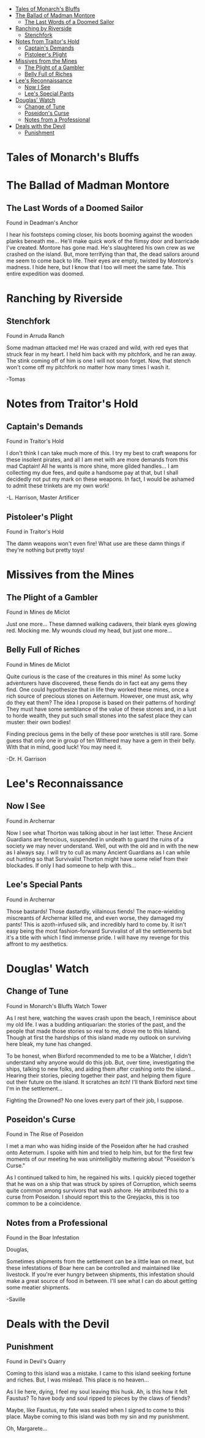 * [Tales of Monarch's Bluffs](#tales-of-monarchs-bluffs)
* [The Ballad of Madman Montore](#the-ballad-of-madman-montore)
  * [The Last Words of a Doomed Sailor](#the-last-words-of-a-doomed-sailor)
* [Ranching by Riverside](#ranching-by-riverside)
  * [Stenchfork](#stenchfork)
* [Notes from Traitor's Hold](#notes-from-traitors-hold)
  * [Captain's Demands](#captains-demands)
  * [Pistoleer's Plight](#pistoleers-plight)
* [Missives from the Mines](#missives-from-the-mines)
  * [The Plight of a Gambler](#the-plight-of-a-gambler)
  * [Belly Full of Riches](#belly-full-of-riches)
* [Lee's Reconnaissance](#lees-reconnaissance)
  * [Now I See](#now-i-see)
  * [Lee's Special Pants](#lees-special-pants)
* [Douglas' Watch](#douglas-watch)
  * [Change of Tune](#change-of-tune)
  * [Poseidon's Curse](#poseidons-curse)
  * [Notes from a Professional](#notes-from-a-professional)
* [Deals with the Devil](#deals-with-the-devil)
  * [Punishment](#punishment)


# Tales of Monarch's Bluffs

# The Ballad of Madman Montore

## The Last Words of a Doomed Sailor

Found in Deadman's Anchor

I hear his footsteps coming closer, his boots booming against the wooden planks beneath me... He'll make quick work of the  flimsy door and barricade I've created. Montore has gone mad. He's  slaughtered his own crew as we crashed on the island. But, more  terrifying than that, the dead sailors around me seem to come back to  life. Their eyes are empty, twisted by Montore's madness. I hide here,  but I know that I too will meet the same fate. This entire expedition  was doomed.

# Ranching by Riverside

## Stenchfork

Found in Arruda Ranch

Some madman attacked me! He was crazed and wild, with red eyes that struck fear in my heart. I held him back with my  pitchfork, and he ran away. The stink coming off of him is one I will  not soon forget. Now, that stench won't come off my pitchfork no matter  how many times I wash it.

-Tomas

# Notes from Traitor's Hold

## Captain's Demands

Found in Traitor's Hold

I don't think I can take much more of this. I try my  best to craft weapons for these insolent pirates, and all I am met with  are more demands from this mad Captain! All he wants is more shine, more gilded handles... I am collecting my due fees, and quite a handsome pay at that, but I shall decidedly not put my mark on these weapons. In  fact, I would be ashamed to admit these trinkets are my own work!

-L. Harrison, Master Artificer

## Pistoleer's Plight

Found in Traitor's Hold

The damn weapons won't even fire! What use are these damn things if they're nothing but pretty toys!

# Missives from the Mines

## The Plight of a Gambler

Found in Mines de Miclot

Just one more... These damned walking cadavers, their blank eyes glowing red. Mocking me. My wounds cloud my head, but just  one more...

## Belly Full of Riches

Found in Mines de Miclot

Quite curious is the case of the creatures in this  mine! As some lucky adventurers have discovered, these fiends do in fact eat any gems they find. One could hypothesize that in life they worked  these mines, once a rich source of precious stones on Aeternum. However, one must ask, why do they eat them? The idea I propose is based on  their patterns of hording! They must have some semblance of the value of these stones and, in a lust to horde wealth, they put such small stones into the safest place they can muster: their own bodies!

Finding precious gems in the belly of these poor wretches is still rare. Some  guess that only one in group of ten Withered may have a gem in their  belly. With that in mind, good luck! You may need it.

-Dr. H. Garrison

# Lee's Reconnaissance

## Now I See

Found in Archernar

Now I see what Thorton was talking about in her last  letter. These Ancient Guardians are ferocious, suspended in undeath to  guard the ruins of a society we may never understand. Well, out with the old and in with the new as I always say. I will try to cull as many  Ancient Guardians as I can while out hunting so that Survivalist Thorton might have some relief from their blockades. If only I had someone to  help with this...

## Lee's Special Pants

Found in Archernar

Those bastards! Those dastardly, villainous fiends!  The mace-wielding miscreants of Archernar killed me, and even worse,  they damaged my pants! This is azoth-infused silk, and incredibly hard  to come by. It isn't easy being the most fashion-forward Survivalist of  all the settlements but it's a title with which I find immense pride. I  will have my revenge for this affront to my aesthetics.

# Douglas' Watch

## Change of Tune

Found in Monarch's Bluffs Watch Tower

As I rest here, watching the waves crash upon the  beach, I reminisce about my old life. I was a budding antiquarian: the  stories of the past, and the people that made those stories so real to  me, drove me to this Island. Though at first the hardships of this  island made my outlook on surviving here bleak, my tune has changed.

To be honest, when Bixford recommended to me to be a Watcher, I didn't  understand why anyone would do this job. But, over time, investigating  the ships, talking to new folks, and aiding them after crashing onto the island... Hearing their stories, piecing together their past, and  helping them figure out their future on the island. It scratches an  itch! I'll thank Bixford next time I'm in the settlement...

Fighting the Drowned? No one loves every part of their job, I suppose.

## Poseidon's Curse

Found in The Rise of Poseidon

I met a man who was hiding inside of the Poseidon  after he had crashed onto Aeternum. I spoke with him and tried to help  him, but for the first few moments of our meeting he was unintelligibly  muttering about "Poseidon's Curse."

As I continued talked to  him, he regained his wits. I quickly pieced together that he was on a  ship that was struck by spires of Corruption, which seems quite common  among survivors that wash ashore. He attributed this to a curse from  Poseidon. I should report this to the Greyjacks, this is too common to  be a coincidence.

## Notes from a Professional

Found in the Boar Infestation

Douglas,

Sometimes shipments from the  settlement can be a little lean on meat, but these infestations of Boar  here can be controlled and maintained like livestock. If you're ever  hungry between shipments, this infestation should make a great source of food in between. I'll see what I can do about getting some meatier  shipments.

-Saville

# Deals with the Devil

## Punishment

Found in Devil's Quarry

Coming to this island was a mistake. I came to this  island seeking fortune and riches. But, I was mislead. This place is no  heaven...

As I lie here, dying, I feel my soul leaving this husk. Ah, is this how it felt Faustus? To have body and soul ripped to pieces by the claws of fiends?

Maybe, like Faustus, my fate was sealed  when I signed to come to this place. Maybe coming to this island was  both my sin and my punishment.

Oh, Margarete...
